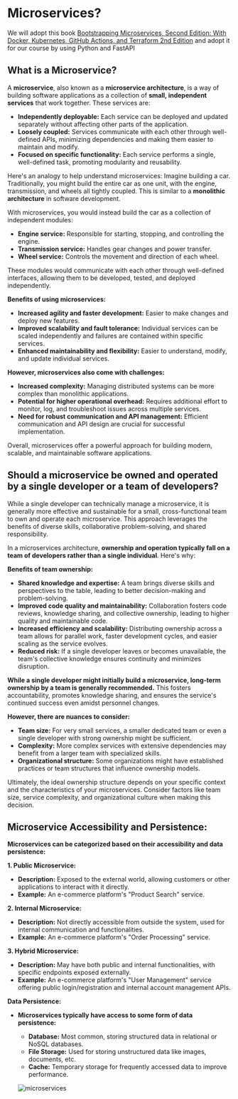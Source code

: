 # Microservices?

We will adopt this book [Bootstrapping Microservices, Second Edition: With Docker, Kubernetes, GitHub Actions, and Terraform 2nd Edition](https://www.amazon.com/Bootstrapping-Microservices-Second-Kubernetes-Terraform/dp/1633438562/ref=sr_1_4) and adopt it for our course by using Python and FastAPI

## What is a Microservice?

A **microservice**, also known as a **microservice architecture**, is a way of building software applications as a collection of **small, independent services** that work together. These services are:

* **Independently deployable:** Each service can be deployed and updated separately without affecting other parts of the application.
* **Loosely coupled:** Services communicate with each other through well-defined APIs, minimizing dependencies and making them easier to maintain and modify.
* **Focused on specific functionality:** Each service performs a single, well-defined task, promoting modularity and reusability.

Here's an analogy to help understand microservices: Imagine building a car. Traditionally, you might build the entire car as one unit, with the engine, transmission, and wheels all tightly coupled. This is similar to a **monolithic architecture** in software development.

With microservices, you would instead build the car as a collection of independent modules:

* **Engine service:** Responsible for starting, stopping, and controlling the engine.
* **Transmission service:** Handles gear changes and power transfer.
* **Wheel service:** Controls the movement and direction of each wheel.

These modules would communicate with each other through well-defined interfaces, allowing them to be developed, tested, and deployed independently.

**Benefits of using microservices:**

* **Increased agility and faster development:** Easier to make changes and deploy new features.
* **Improved scalability and fault tolerance:** Individual services can be scaled independently and failures are contained within specific services.
* **Enhanced maintainability and flexibility:** Easier to understand, modify, and update individual services.

**However, microservices also come with challenges:**

* **Increased complexity:** Managing distributed systems can be more complex than monolithic applications.
* **Potential for higher operational overhead:** Requires additional effort to monitor, log, and troubleshoot issues across multiple services.
* **Need for robust communication and API management:** Efficient communication and API design are crucial for successful implementation.

Overall, microservices offer a powerful approach for building modern, scalable, and maintainable software applications. 

## Should a microservice be owned and operated by a single developer or a team of developers?

While a single developer can technically manage a microservice, it is generally more effective and sustainable for a small, cross-functional team to own and operate each microservice. This approach leverages the benefits of diverse skills, collaborative problem-solving, and shared responsibility.

In a microservices architecture, **ownership and operation typically fall on a team of developers rather than a single individual**. Here's why:

**Benefits of team ownership:**

* **Shared knowledge and expertise:** A team brings diverse skills and perspectives to the table, leading to better decision-making and problem-solving.
* **Improved code quality and maintainability:** Collaboration fosters code reviews, knowledge sharing, and collective ownership, leading to higher quality and maintainable code.
* **Increased efficiency and scalability:** Distributing ownership across a team allows for parallel work, faster development cycles, and easier scaling as the service evolves.
* **Reduced risk:** If a single developer leaves or becomes unavailable, the team's collective knowledge ensures continuity and minimizes disruption.

**While a single developer might initially build a microservice, long-term ownership by a team is generally recommended.** This fosters accountability, promotes knowledge sharing, and ensures the service's continued success even amidst personnel changes.

**However, there are nuances to consider:**

* **Team size:** For very small services, a smaller dedicated team or even a single developer with strong ownership might be sufficient.
* **Complexity:** More complex services with extensive dependencies may benefit from a larger team with specialized skills.
* **Organizational structure:** Some organizations might have established practices or team structures that influence ownership models.

Ultimately, the ideal ownership structure depends on your specific context and the characteristics of your microservices. Consider factors like team size, service complexity, and organizational culture when making this decision.


## Microservice Accessibility and Persistence:

**Microservices can be categorized based on their accessibility and data persistence:**

**1. Public Microservice:**

* **Description:** Exposed to the external world, allowing customers or other applications to interact with it directly.
* **Example:** An e-commerce platform's "Product Search" service.


**2. Internal Microservice:**

* **Description:** Not directly accessible from outside the system, used for internal communication and functionalities.
* **Example:** An e-commerce platform's "Order Processing" service.


**3. Hybrid Microservice:**

* **Description:** May have both public and internal functionalities, with specific endpoints exposed externally.
* **Example:** An e-commerce platform's "User Management" service offering public login/registration and internal account management APIs.


**Data Persistence:**

* **Microservices typically have access to some form of data persistence:**
    * **Database:** Most common, storing structured data in relational or NoSQL databases.
    * **File Storage:** Used for storing unstructured data like images, documents, etc.
    * **Cache:** Temporary storage for frequently accessed data to improve performance.

    ![microservices](./microservices.png)








